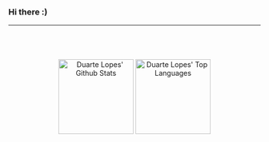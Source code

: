 ### Hi there :)

<hr height=5px; visibility:hidden;" />

<hr style="height:30pt; visibility:hidden;" />

<p align = "center">
  
  <img alt="Duarte Lopes' Github Stats" height="150px" src="https://github-readme-stats.vercel.app/api?username=duartelopes19&show_icons=true&theme=noctis_minimus&include_all_commits=true&count_private=true&line_height=20" />
  
  <img alt="Duarte Lopes' Top Languages" height="150px" src="https://github-readme-stats.vercel.app/api/top-langs/?username=duartelopes19&langs_count=6&theme=noctis_minimus&layout=compact" />

</p>
